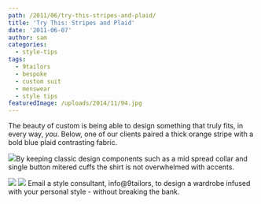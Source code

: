 ```yaml
---
path: /2011/06/try-this-stripes-and-plaid/
title: 'Try This: Stripes and Plaid'
date: '2011-06-07'
author: sam
categories:
  - style-tips
tags:
  - 9tailors
  - bespoke
  - custom suit
  - menswear
  - style tips
featuredImage: /uploads/2014/11/94.jpg
---
```

The beauty of custom is being able to design something that truly fits, in every way, _you_. Below, one of our clients paired a thick orange stripe with a bold blue plaid contrasting fabric.

[![](http://1.bp.blogspot.com/-bBMdQbkNocs/Teuf4cyW1fI/AAAAAAAAAYk/Si52qsUs5_4/s400/orsiwhole.jpg)](http://1.bp.blogspot.com/-bBMdQbkNocs/Teuf4cyW1fI/AAAAAAAAAYk/Si52qsUs5_4/s1600/orsiwhole.jpg)By keeping classic design components such as a mid spread collar and single button mitered cuffs the shirt is not overwhelmed with accents.

[![](http://4.bp.blogspot.com/-Hcd-G7dozus/Teuf4BT262I/AAAAAAAAAYc/D_obOXI-Z-w/s400/orsicuff.jpg)](http://4.bp.blogspot.com/-Hcd-G7dozus/Teuf4BT262I/AAAAAAAAAYc/D_obOXI-Z-w/s1600/orsicuff.jpg)
[![](http://4.bp.blogspot.com/-vY345u-zN6E/Teuf3gEsM4I/AAAAAAAAAYU/WGabvlBRvLo/s400/orsicollar.jpg)](http://4.bp.blogspot.com/-vY345u-zN6E/Teuf3gEsM4I/AAAAAAAAAYU/WGabvlBRvLo/s1600/orsicollar.jpg)
Email a style consultant, info@9tailors, to design a wardrobe infused with your personal style - without breaking the bank.